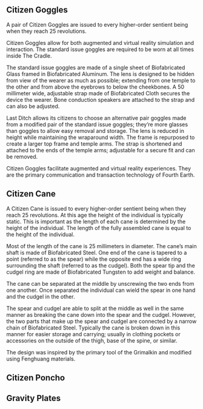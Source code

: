 ## Citizen Goggles

A pair of Citizen Goggles are issued to every higher-order sentient being when they reach 25 revolutions.

Citizen Goggles allow for both augmented and virtual reality simulation and interaction. The standard issue goggles are required to be worn at all times inside The Cradle.

The standard issue goggles are made of a single sheet of Biofabricated Glass framed in Biofabricated Aluminum. The lens is designed to be hidden from view of the wearer as much as possible; extending from one temple to the other and from above the eyebrows to below the cheekbones. A 50 millimeter wide, adjustable strap made of Biofabricated Cloth secures the device the wearer. Bone conduction speakers are attached to the strap and can also be adjusted.

Last Ditch allows its citizens to choose an alternative pair goggles made from a modified pair of the standard issue goggles; they’re more glasses than goggles to allow easy removal and storage. The lens is reduced in height while maintaining the wraparound width. The frame is repurposed to create a larger top frame and temple arms. The strap is shortened and attached to the ends of the temple arms; adjustable for a secure fit and can be removed.

Citizen Goggles facilitate augmented and virtual reality experiences. They are the primary communication and transaction technology of Fourth Earth.

## Citizen Cane

A Citizen Cane is issued to every higher-order sentient being when they reach 25 revolutions. At this age the height of the individual is typically static. This is important as the length of each cane is determined by the height of the individual. The length of the fully assembled cane is equal to the height of the individual.

Most of the length of the cane is 25 millimeters in diameter. The cane’s main shaft is made of Biofabricated Steel. One end of the cane is tapered to a point (referred to as the spear) while the opposite end has a wide ring surrounding the shaft (referred to as the cudgel). Both the spear tip and the cudgel ring are made of Biofabricated Tungsten to add weight and balance.

The cane can be separated at the middle by unscrewing the two ends from one another. Once separated the individual can wield the spear in one hand and the cudgel in the other.

The spear and cudgel are able to split at the middle as well in the same manner as breaking the cane down into the spear and the cudgel. However, the two parts that make up the spear and cudgel are connected by a narrow chain of Biofabricated Steel. Typically the cane is broken down in this manner for easier storage and carrying; usually in clothing pockets or accessories on the outside of the thigh, base of the spine, or similar.

The design was inspired by the primary tool of the Grimalkin and modified using Fenghuang materials.

## Citizen Poncho

## Gravity Plates
